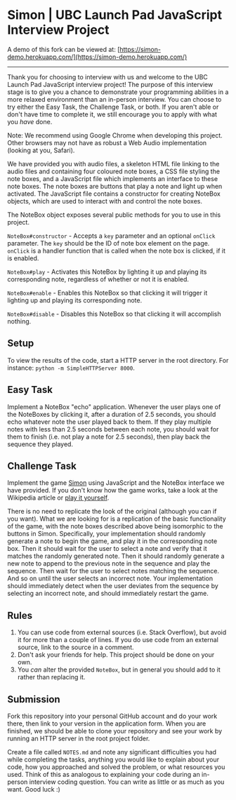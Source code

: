 # Simon | UBC Launch Pad JavaScript Interview Project

A demo of this fork can be viewed at: [https://simon-demo.herokuapp.com/](https://simon-demo.herokuapp.com/)

---

Thank you for choosing to interview with us and welcome to the UBC Launch Pad JavaScript interview project! The purpose of this interview stage is to give you a chance to demonstrate your programming abilities in a more relaxed environment than an in-person interview. You can choose to try either the Easy Task, the Challenge Task, or both. If you aren't able or don't have time to complete it, we still encourage you to apply with what you _have_ done.

Note: We recommend using Google Chrome when developing this project. Other browsers may not have as robust a Web Audio implementation (looking at you, Safari).

We have provided you with audio files, a skeleton HTML file linking to the audio files and containing four coloured note boxes, a CSS file styling the note boxes, and a JavaScript file which implements an interface to these note boxes. The note boxes are buttons that play a note and light up when activated. The JavaScript file contains a constructor for creating NoteBox objects, which are used to interact with and control the note boxes.

The NoteBox object exposes several public methods for you to use in this project.

`NoteBox#constructor` - Accepts a `key` parameter and an optional `onClick` parameter. The `key` should be the ID of note box element on the page. `onClick` is a handler function that is called when the note box is clicked, if it is enabled.

`NoteBox#play` - Activates this NoteBox by lighting it up and playing its corresponding note, regardless of whether or not it is enabled.

`NoteBox#enable` - Enables this NoteBox so that clicking it will trigger it lighting up and playing its corresponding note.

`NoteBox#disable` - Disables this NoteBox so that clicking it will accomplish nothing.

## Setup

To view the results of the code, start a HTTP server in the root directory. For instance: `python -m SimpleHTTPServer 8000`.

## Easy Task

Implement a NoteBox "echo" application. Whenever the user plays one of the NoteBoxes by clicking it, after a duration of 2.5 seconds, you should echo whatever note the user played back to them. If they play multiple notes with less than 2.5 seconds between each note, you should wait for them to finish (i.e. not play a note for 2.5 seconds), then play back the sequence they played.

## Challenge Task

Implement the game [Simon](https://en.wikipedia.org/wiki/Simon_(game)) using JavaScript and the NoteBox interface we have provided. If you don't know how the game works, take a look at the Wikipedia article or [play it yourself](http://www.kidsmathgamesonline.com/memory/simon.html).

There is no need to replicate the look of the original (although you can if you want). What we are looking for is a replication of the basic functionality of the game, with the note boxes described above being isomorphic to the buttons in Simon. Specifically, your implementation should randomly generate a note to begin the game, and play it in the corresponding note box. Then it should wait for the user to select a note and verify that it matches the randomly generated note. Then it should randomly generate a new note to append to the previous note in the sequence and play the sequence. Then wait for the user to select notes matching the sequence. And so on until the user selects an incorrect note. Your implementation should immediately detect when the user deviates from the sequence by selecting an incorrect note, and should immediately restart the game.

## Rules

1. You can use code from external sources (i.e. Stack Overflow), but avoid it for more than a couple of lines. If you do use code from an external source, link to the source in a comment.
2. Don't ask your friends for help. This project should be done on your own.
3. You _can_ alter the provided `NoteBox`, but in general you should add to it rather than replacing it.

## Submission

Fork this repository into your personal GitHub account and do your work there, then link to your version in the application form. When you are finished, we should be able to clone your repository and see your work by running an HTTP server in the root project folder.

Create a file called `NOTES.md` and note any significant difficulties you had while completing the tasks, anything you would like to explain about your code, how you approached and solved the problem, or what resources you used. Think of this as analogous to explaining your code during an in-person interview coding question. You can write as little or as much as you want. Good luck :)
